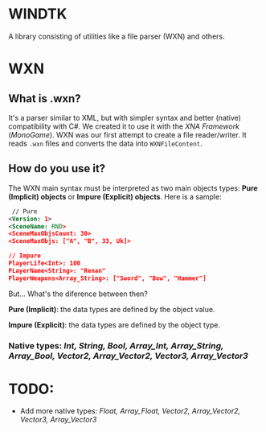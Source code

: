 # WINDTK
A library consisting of utilities like a file parser (WXN) and others.

# WXN
## What is .wxn?
It's a parser similar to XML, but with simpler syntax and better (native) compatibility with C#.
We created it to use it with the _XNA Framework_ (_MonoGame_). WXN was our first attempt to create a file reader/writer. It reads ``.wxn`` files and converts the data into ``WXNFileContent``.

## How do you use it?
The WXN main syntax must be interpreted as two main objects types: __Pure (Implicit) objects__ or  __Impure (Explicit) objects__.
Here is a sample: 
```XML
 // Pure
<Version: 1>
<SceneName: RND>
<SceneMaxObjsCount: 30>
<SceneMaxObjs: ["A", "B", 33, Uk]>

// Impure
PlayerLife<Int>: 100
PLayerName<String>: "Renan"
PlayerWeapons<Array_String>: ["Sword", "Bow", "Hammer"]
```
But... What's the diference between then?

__Pure (Implicit)__: the data types are defined by the object value.

__Impure (Explicit)__: the data types are defined by the object type.

### Native types: _Int, String, Bool, Array_Int, Array_String, Array_Bool, Vector2, Array_Vector2, Vector3, Array_Vector3_

# TODO:
 - Add more native types: _Float, Array_Float, Vector2, Array_Vector2, Vector3, Array_Vector3_
